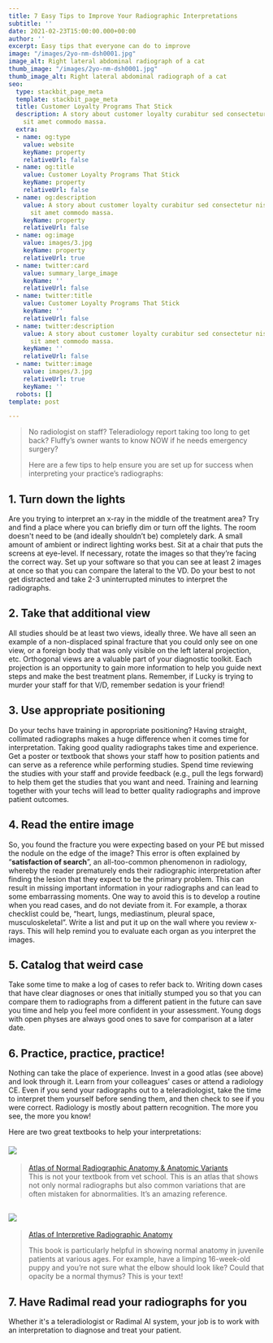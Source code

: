 ```yaml
---
title: 7 Easy Tips to Improve Your Radiographic Interpretations
subtitle: ''
date: 2021-02-23T15:00:00.000+00:00
author: ''
excerpt: Easy tips that everyone can do to improve
image: "/images/2yo-nm-dsh0001.jpg"
image_alt: Right lateral abdominal radiograph of a cat
thumb_image: "/images/2yo-nm-dsh0001.jpg"
thumb_image_alt: Right lateral abdominal radiograph of a cat
seo:
  type: stackbit_page_meta
  template: stackbit_page_meta
  title: Customer Loyalty Programs That Stick
  description: A story about customer loyalty curabitur sed consectetur nisi. Integer
    sit amet commodo massa.
  extra:
  - name: og:type
    value: website
    keyName: property
    relativeUrl: false
  - name: og:title
    value: Customer Loyalty Programs That Stick
    keyName: property
    relativeUrl: false
  - name: og:description
    value: A story about customer loyalty curabitur sed consectetur nisi. Integer
      sit amet commodo massa.
    keyName: property
    relativeUrl: false
  - name: og:image
    value: images/3.jpg
    keyName: property
    relativeUrl: true
  - name: twitter:card
    value: summary_large_image
    keyName: ''
    relativeUrl: false
  - name: twitter:title
    value: Customer Loyalty Programs That Stick
    keyName: ''
    relativeUrl: false
  - name: twitter:description
    value: A story about customer loyalty curabitur sed consectetur nisi. Integer
      sit amet commodo massa.
    keyName: ''
    relativeUrl: false
  - name: twitter:image
    value: images/3.jpg
    relativeUrl: true
    keyName: ''
  robots: []
template: post

---
```

> No radiologist on staff? Teleradiology report taking too long to get back? Fluffy’s owner wants to know NOW if he needs emergency surgery?
>
> Here are a few tips to help ensure you are set up for success when interpreting your practice’s radiographs:

## **1. Turn down the lights**

Are you trying to interpret an x-ray in the middle of the treatment area? Try and find a place where you can briefly dim or turn off the lights. The room doesn't need to be (and ideally shouldn’t be) completely dark. A small amount of ambient or indirect lighting works best. Sit at a chair that puts the screens at eye-level. If necessary, rotate the images so that they’re facing the correct way. Set up your software so that you can see at least 2 images at once so that you can compare the lateral to the VD. Do your best to not get distracted and take 2-3 uninterrupted minutes to interpret the radiographs.

## **2. Take that additional view**

All studies should be at least two views, ideally three.  We have all seen an example of a non-displaced spinal fracture that you could only see on one view, or a foreign body that was only visible on the left lateral projection, etc. Orthogonal views are a valuable part of your diagnostic toolkit. Each projection is an opportunity to gain more information to help you guide next steps and make the best treatment plans. Remember, if Lucky is trying to murder your staff for that V/D, remember sedation is your friend!

## **3. Use appropriate positioning**

Do your techs have training in appropriate positioning? Having straight, collimated radiographs makes a huge difference when it comes time for interpretation. Taking good quality radiographs takes time and experience. Get a poster or textbook that shows your staff how to position patients and can serve as a reference while performing studies. Spend time reviewing the studies with your staff and provide feedback (e.g., pull the legs forward) to help them get the studies that you want and need. Training and learning together with your techs will lead to better quality radiographs and improve patient outcomes.

## **4. Read the entire image**

So, you found the fracture you were expecting based on your PE but missed the nodule on the edge of the image? This error is often explained by “**satisfaction of search**”, an all-too-common phenomenon in radiology, whereby the reader prematurely ends their radiographic interpretation after finding the lesion that they expect to be the primary problem. This can result in missing important information in your radiographs and can lead to some embarrassing moments. One way to avoid this is to develop a routine when you read cases, and do not deviate from it. For example,  a thorax checklist could be, “heart, lungs, mediastinum, pleural space, musculoskeletal”. Write a list and put it up on the wall where you review x-rays. This will help remind you to evaluate each organ as you interpret the images.

## **5. Catalog that weird case**

Take some time to make a log of cases to refer back to. Writing down cases that have clear diagnoses or ones that initially stumped you so that you can compare them to radiographs from a different patient in the future can save you time and help you feel more confident in your assessment. Young dogs with open physes are always good ones to save for comparison at a later date.

> 

## **6. Practice, practice, practice!**

Nothing can take the place of experience. Invest in a good atlas (see above) and look through it. Learn from your colleagues' cases or attend a radiology CE.  Even if you send your radiographs out to a teleradiologist, take the time to interpret them yourself before sending them, and then check to see if you were correct. Radiology is mostly about pattern recognition. The more you see, the more you know!

Here are two great textbooks to help your interpretations:

#### ![](/images/atlas.jpg)

> [Atlas of Normal Radiographic Anatomy & Anatomic Variants](https://www.amazon.com/Radiographic-Anatomic-Variants-Robertson-2010-12-21/dp/B01JNZZWF0/ref=sr_1_2?dchild=1&keywords=thrall+normal+radiographic+anatomy&qid=1613996919&sr=8-2 "Atlas of Normal Radiographic Anatomy & Anatomic Variants")  
> This is not your textbook from vet school. This is an atlas that shows not only normal radiographs but also common variations that are often mistaken for abnormalities. It’s an amazing reference.

## ![](/images/coulson.jpg)

> [Atlas of Interpretive Radiographic Anatomy](https://www.amazon.com/Atlas-Interpretative-Radiographic-Anatomy-Dog/dp/1405138998/ref=sr_1_1?dchild=1&keywords=thrall+radiograph&qid=1613996619&sr=8-1 "Atlas of Interpretive Radiographic Anatomy")
>
> This book is particularly helpful in showing normal anatomy in juvenile patients at various ages.  For example, have a limping 16-week-old puppy and you’re not sure what the elbow should look like? Could that opacity be a normal thymus? This is your text!

## 7. Have Radimal read your radiographs for you

Whether it's a teleradiologist or Radimal AI system, your job is to work with an interpretation to diagnose and treat your patient.